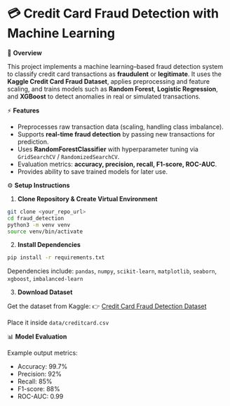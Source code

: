 
# 💳 Credit Card Fraud Detection with Machine Learning

📖 **Overview**

This project implements a machine learning–based fraud detection system to classify credit card transactions as **fraudulent** or **legitimate**.
It uses the **Kaggle Credit Card Fraud Dataset**, applies preprocessing and feature scaling, and trains models such as **Random Forest**, **Logistic Regression**, and **XGBoost** to detect anomalies in real or simulated transactions.

⚡ **Features**

* Preprocesses raw transaction data (scaling, handling class imbalance).
* Supports **real-time fraud detection** by passing new transactions for prediction.
* Uses **RandomForestClassifier** with hyperparameter tuning via `GridSearchCV` / `RandomizedSearchCV`.
* Evaluation metrics: **accuracy, precision, recall, F1-score, ROC-AUC**.
* Provides ability to save trained models for later use.


⚙️ **Setup Instructions**

1. **Clone Repository & Create Virtual Environment**

```bash
git clone <your_repo_url>
cd fraud_detection
python3 -m venv venv
source venv/bin/activate
```

2. **Install Dependencies**

```bash
pip install -r requirements.txt
```

Dependencies include: `pandas`, `numpy`, `scikit-learn`, `matplotlib`, `seaborn`, `xgboost`, `imbalanced-learn`

3. **Download Dataset**

Get the dataset from Kaggle:
👉 [Credit Card Fraud Detection Dataset](https://www.kaggle.com/mlg-ulb/creditcardfraud)

Place it inside `data/creditcard.csv`

📊 **Model Evaluation**

Example output metrics:

* Accuracy: 99.7%
* Precision: 92%
* Recall: 85%
* F1-score: 88%
* ROC-AUC: 0.99

